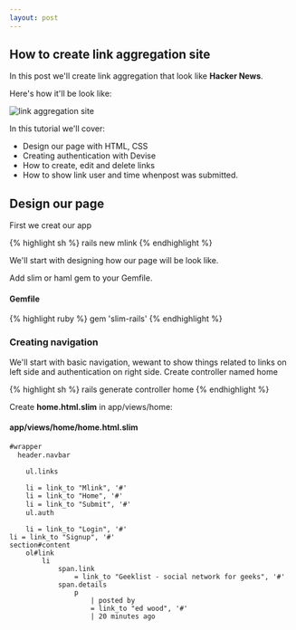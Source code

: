 ```yaml
---
layout: post
---
```


## How to create link aggregation site

In this post we'll create link aggregation that look like **Hacker News**.

Here's how it'll be look like:

![link aggregation site](/images/)

In this tutorial we'll cover:

* Design our page with HTML, CSS
* Creating authentication with Devise
* How to create, edit and delete links
* How to show link user and time whenpost was submitted.

## Design our page

First we creat our app

{% highlight sh %}
rails new mlink
{% endhighlight %}

We'll start with designing how our page will be look like.

Add slim or haml gem to your Gemfile.

#### Gemfile
{% highlight ruby %}
gem 'slim-rails'
{% endhighlight %}

### Creating navigation

We'll start with basic navigation, wewant to show things related to links on left side and authentication on right side. Create controller named home

{% highlight sh %}
rails generate controller home
{% endhighlight %}

Create **home.html.slim** in app/views/home:

#### app/views/home/home.html.slim


```html
#wrapper
  header.navbar

	ul.links 

 	li = link_to "Mlink", '#'
    li = link_to "Home", '#'
    li = link_to "Submit", '#'
    ul.auth
```
		li = link_to "Login", '#'
    li = link_to "Signup", '#'
	section#content
		ol#link
			li
				span.link
					= link_to "Geeklist - social network for geeks", '#'
 				span.details
					p
 						| posted by
						= link_to "ed wood", '#'
						| 20 minutes ago



     








